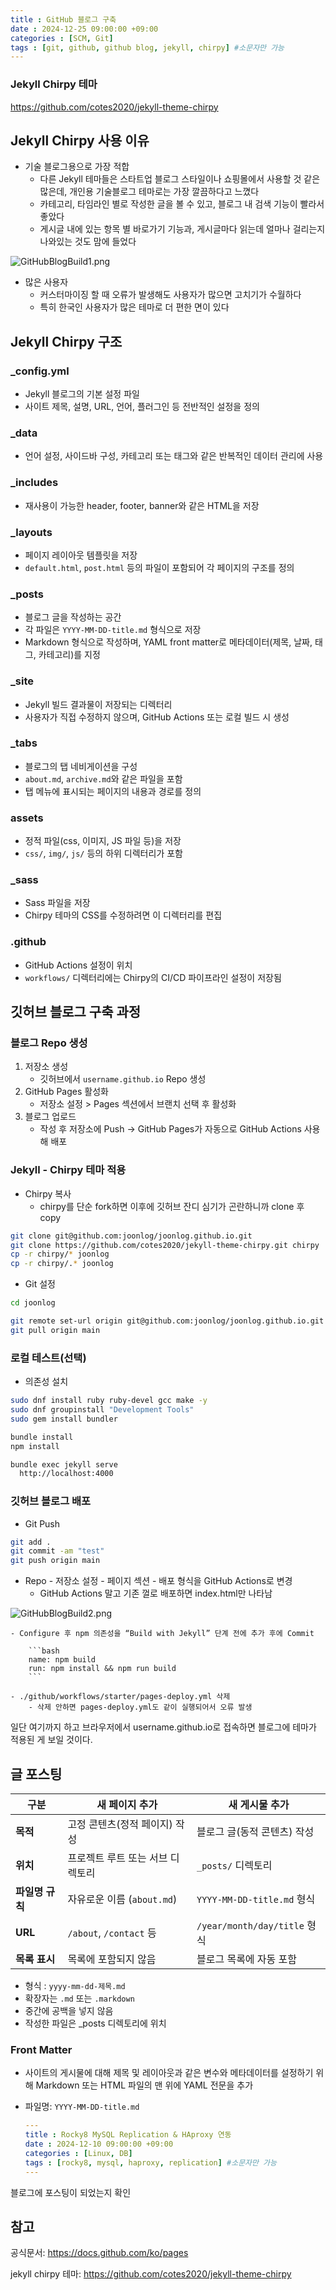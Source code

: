 ```yaml
---
title : GitHub 블로그 구축
date : 2024-12-25 09:00:00 +09:00
categories : [SCM, Git]
tags : [git, github, github blog, jekyll, chirpy] #소문자만 가능
---
```


### Jekyll Chirpy 테마

https://github.com/cotes2020/jekyll-theme-chirpy

## Jekyll Chirpy 사용 이유

- 기술 블로그용으로 가장 적합
    - 다른 Jekyll 테마들은 스타트업 블로그 스타일이나 쇼핑몰에서 사용할 것 같은 많은데, 개인용 기술블로그 테마로는 가장 깔끔하다고 느꼈다
    - 카테고리, 타임라인 별로 작성한 글을 볼 수 있고, 블로그 내 검색 기능이 빨라서 좋았다
    - 게시글 내에 있는 항목 별 바로가기 기능과, 게시글마다 읽는데 얼마나 걸리는지 나와있는 것도 맘에 들었다

![GitHubBlogBuild1.png](/assets/img/git/githubblog/GitHubBlogBuild1.png)
    
- 많은 사용자
    - 커스터마이징 할 때 오류가 발생해도 사용자가 많으면 고치기가 수월하다
    - 특히 한국인 사용자가 많은 테마로 더 편한 면이 있다

## Jekyll Chirpy 구조

### **_config.yml**

- Jekyll 블로그의 기본 설정 파일
- 사이트 제목, 설명, URL, 언어, 플러그인 등 전반적인 설정을 정의

### **_data**

- 언어 설정, 사이드바 구성, 카테고리 또는 태그와 같은 반복적인 데이터 관리에 사용

### **_includes**

- 재사용이 가능한 header, footer, banner와 같은 HTML을 저장

### **_layouts**

- 페이지 레이아웃 템플릿을 저장
- `default.html`, `post.html` 등의 파일이 포함되어 각 페이지의 구조를 정의

### **_posts**

- 블로그 글을 작성하는 공간
- 각 파일은 `YYYY-MM-DD-title.md` 형식으로 저장
- Markdown 형식으로 작성하며, YAML front matter로 메타데이터(제목, 날짜, 태그, 카테고리)를 지정

### **_site**

- Jekyll 빌드 결과물이 저장되는 디렉터리
- 사용자가 직접 수정하지 않으며, GitHub Actions 또는 로컬 빌드 시 생성

### **_tabs**

- 블로그의 탭 네비게이션을 구성
- `about.md`, `archive.md`와 같은 파일을 포함
- 탭 메뉴에 표시되는 페이지의 내용과 경로를 정의

### **assets**

- 정적 파일(css, 이미지, JS 파일 등)을 저장
- `css/`, `img/`, `js/` 등의 하위 디렉터리가 포함

### **_sass**

- Sass 파일을 저장
- Chirpy 테마의 CSS를 수정하려면 이 디렉터리를 편집

### **.github**

- GitHub Actions 설정이 위치
- `workflows/` 디렉터리에는 Chirpy의 CI/CD 파이프라인 설정이 저장됨

## **깃허브 블로그 구축 과정**

### 블로그 Repo 생성

1. 저장소 생성
    - 깃허브에서 `username.github.io` Repo 생성
2. GitHub Pages 활성화
    - 저장소 설정 > Pages 섹션에서 브랜치 선택 후 활성화
3. 블로그 업로드
    - 작성 후 저장소에 Push → GitHub Pages가 자동으로 GitHub Actions 사용해 배포

### Jekyll - Chirpy 테마 적용

- Chirpy 복사
    - chirpy를 단순 fork하면 이후에 깃허브 잔디 심기가 곤란하니까 clone 후 copy

```bash
git clone git@github.com:joonlog/joonlog.github.io.git
git clone https://github.com/cotes2020/jekyll-theme-chirpy.git chirpy
cp -r chirpy/* joonlog
cp -r chirpy/.* joonlog
```

- Git 설정

```bash
cd joonlog

git remote set-url origin git@github.com:joonlog/joonlog.github.io.git
git pull origin main
```

### 로컬 테스트(선택)

- 의존성 설치

```bash
sudo dnf install ruby ruby-devel gcc make -y
sudo dnf groupinstall "Development Tools"
sudo gem install bundler

bundle install
npm install

bundle exec jekyll serve
  http://localhost:4000
```

### 깃허브 블로그 배포

- Git Push

```bash
git add .
git commit -am "test"
git push origin main
```

- Repo - 저장소 설정 - 페이지 섹션 - 배포 형식을 GitHub Actions로 변경
    - GitHub Actions 말고 기존 껄로 배포하면 index.html만 나타남
    
![GitHubBlogBuild2.png](/assets/img/git/githubblog/GitHubBlogBuild2.png)
    
    - Configure 후 npm 의존성을 “Build with Jekyll” 단계 전에 추가 후에 Commit
        
        ```bash
        name: npm build
        run: npm install && npm run build
        ```
        
    - ./github/workflows/starter/pages-deploy.yml 삭제
        - 삭제 안하면 pages-deploy.yml도 같이 실행되어서 오류 발생
        

일단 여기까지 하고 브라우저에서 username.github.io로 접속하면 블로그에 테마가 적용된 게 보일 것이다.

## 글 포스팅

| 구분 | 새 페이지 추가 | 새 게시물 추가 |
| --- | --- | --- |
| **목적** | 고정 콘텐츠(정적 페이지) 작성 | 블로그 글(동적 콘텐츠) 작성 |
| **위치** | 프로젝트 루트 또는 서브 디렉토리 | `_posts/` 디렉토리 |
| **파일명 규칙** | 자유로운 이름 (`about.md`) | `YYYY-MM-DD-title.md` 형식 |
| **URL** | `/about`, `/contact` 등 | `/year/month/day/title` 형식 |
| **목록 표시** | 목록에 포함되지 않음 | 블로그 목록에 자동 포함 |

- 형식 : `yyyy-mm-dd-제목.md`
- 확장자는 `.md` 또는 `.markdown`
- 중간에 공백을 넣지 않음
- 작성한 파일은 _posts 디렉토리에 위치

### **Front Matter**

- 사이트의 게시물에 대해 제목 및 레이아웃과 같은 변수와 메타데이터를 설정하기 위해 Markdown 또는 HTML 파일의 맨 위에 YAML 전문을 추가
- 파일명: `YYYY-MM-DD-title.md`
    
    ```yaml
    ---
    title : Rocky8 MySQL Replication & HAproxy 연동
    date : 2024-12-10 09:00:00 +09:00
    categories : [Linux, DB]
    tags : [rocky8, mysql, haproxy, replication] #소문자만 가능
    ---
    ```
    

블로그에 포스팅이 되었는지 확인

## 참고

공식문서: https://docs.github.com/ko/pages

jekyll chirpy 테마: https://github.com/cotes2020/jekyll-theme-chirpy